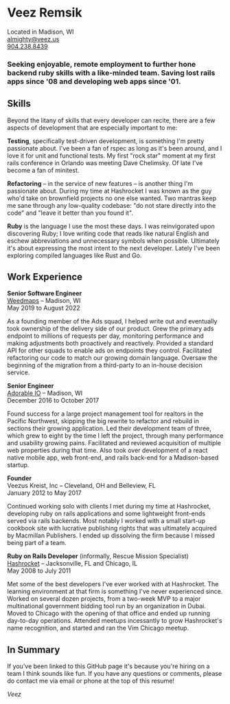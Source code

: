 # Veez Remsik

Located in Madison, WI  
[almighty@veez.us](mailto:almighty@veez.us)  
[904.238.8439](tel://9042388439)

### Seeking enjoyable, remote employment to further hone backend ruby skills with a like-minded team. Saving lost rails apps since '08 and developing web apps since '01.

## Skills

Beyond the litany of skills that every developer can recite, there are a few
aspects of development that are especially important to me:

**Testing**, specifically test-driven development, is something I'm pretty
passionate about. I've been a fan of rspec as long as it's been around, and I
love it for unit and functional tests. My first "rock star" moment at my first
rails conference in Orlando was meeting Dave Chelimsky. Of late I've become a
fan of minitest.

**Refactoring** – in the service of new features – is another thing I'm
passionate about. During my time at Hashrocket I was known as the guy who'd
take on brownfield projects no one else wanted. Two mantras keep me sane
through any low-quality codebase: "do not stare directly into the code" and
"leave it better than you found it".

**Ruby** is the language I use the most these days. I was reinvigorated upon
discovering Ruby; I love writing code that reads like natural English and
eschew abbreviations and unnecessary symbols when possible.  Ultimately it's
about expressing the most intent to the next developer. Lately I've been
exploring compiled languages like Rust and Go.

## Work Experience

**Senior Software Engineer**  
[Weedmaps](https://weedmaps.com/) – Madison, WI  
May 2019 to August 2022

As a founding member of the Ads squad, I helped write out and eventually took
ownership of the delivery side of our product. Grew the primary ads endpoint to
millions of requests per day, monitoring performance and making adjustments both
proactively and reactively. Provided a standard API for other squads to enable
ads on endpoints they control. Facilitated refactoring our code to match our
growing domain language. Oversaw the beginning of the migration from a
third-party to an in-house decision service.

**Senior Engineer**  
[Adorable IO](https://www.adorable.io) – Madison, WI  
December 2016 to October 2017

Found success for a large project management tool for realtors in the Pacific
Northwest, skipping the big rewrite to refactor and rebuild in sections their
growing application. Led their development team of three, which grew to eight
by the time I left the project, through many performance and usability growing
pains. Facilitated and reviewed acquisition of multiple web properties during
that time. Also took over development of a react native mobile app, web
front-end, and rails back-end for a Madison-based startup.

**Founder**  
Veezus Kreist, Inc – Cleveland, OH and Belleview, FL  
January 2012 to May 2017

Continued working solo with clients I met during my time at Hashrocket,
developing ruby on rails applications and some lightweight front-ends served
via rails backends. Most notably I worked with a small start-up cookbook site
with lucrative publishing rights that was ultimately acquired by Macmillan
Publishers. I ended up dissolving the firm because I missed being part of a
team.


**Ruby on Rails Developer** (informally, Rescue Mission Specialist)  
[Hashrocket](https://hashrocket.com) – Jacksonville, FL and Chicago, IL  
May 2008 to July 2011

Met some of the best developers I've ever worked with at Hashrocket. The
learning environment at that firm is something I've never experienced since.
Worked on several dozen projects, from a two-week MVP to a major multinational
government bidding tool run by an organization in Dubai. Moved to Chicago with
the opening of that office and ended up running day-to-day operations. Attended
meetups incessantly to grow Hashrocket's name recognition, and started and ran
the Vim Chicago meetup.

## In Summary

If you've been linked to this GitHub page it's because you're hiring on a team
I think sounds like fun. If you have any questions or comments, please do
contact me via email or phone at the top of this resume!

*Veez*

